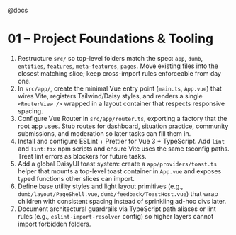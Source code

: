 @docs

# 01 – Project Foundations & Tooling

1. Restructure `src/` so top-level folders match the spec: `app`, `dumb`, `entities`, `features`, `meta-features`, `pages`. Move existing files into the closest matching slice; keep cross-import rules enforceable from day one.
2. In `src/app/`, create the minimal Vue entry point (`main.ts`, `App.vue`) that wires Vite, registers Tailwind/Daisy styles, and renders a single `<RouterView />` wrapped in a layout container that respects responsive spacing.
3. Configure Vue Router in `src/app/router.ts`, exporting a factory that the root app uses. Stub routes for dashboard, situation practice, community submissions, and moderation so later tasks can fill them in.
4. Install and configure ESLint + Prettier for Vue 3 + TypeScript. Add `lint` and `lint:fix` npm scripts and ensure Vite uses the same tsconfig paths. Treat lint errors as blockers for future tasks.
5. Add a global DaisyUI toast system: create a `app/providers/toast.ts` helper that mounts a top-level toast container in `App.vue` and exposes typed functions other slices can import.
6. Define base utility styles and light layout primitives (e.g., `dumb/layout/PageShell.vue`, `dumb/feedback/ToastHost.vue`) that wrap children with consistent spacing instead of sprinkling ad-hoc divs later.
7. Document architectural guardrails via TypeScript path aliases or lint rules (e.g., `eslint-import-resolver` config) so higher layers cannot import forbidden folders.
